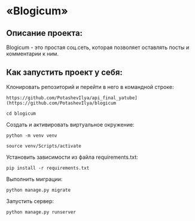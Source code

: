 # «Blogicum»

## Описание проекта: 
Blogicum - это простая соц.сеть, которая позволяет оставлять посты и комментарии к ним. 

## Как запустить проект у себя:
Клонировать репозиторий и перейти в него в командной строке:
```
https://github.com/PotashevIlya/api_final_yatube](https://github.com/PotashevIlya/blogicum
```
```
cd blogicum
```
Cоздать и активировать виртуальное окружение:
```
python -m venv venv
```
```
source venv/Scripts/activate
```
Установить зависимости из файла requirements.txt:
```
pip install -r requirements.txt
```
Выполнить миграции:
```
python manage.py migrate
```
Запустить сервер:
```
python manage.py runserver
```
